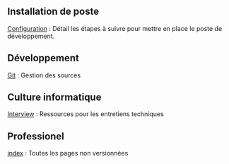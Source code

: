 ## Installation de poste

[Configuration](configuration)
: Détail les étapes à suivre pour mettre en place le poste de développement.


## Développement

[Git](git)
: Gestion des sources


## Culture informatique

[Interview](interview)
: Ressources pour les entretiens techniques


## Professionel
[index](secret/index)
: Toutes les pages non versionnées
